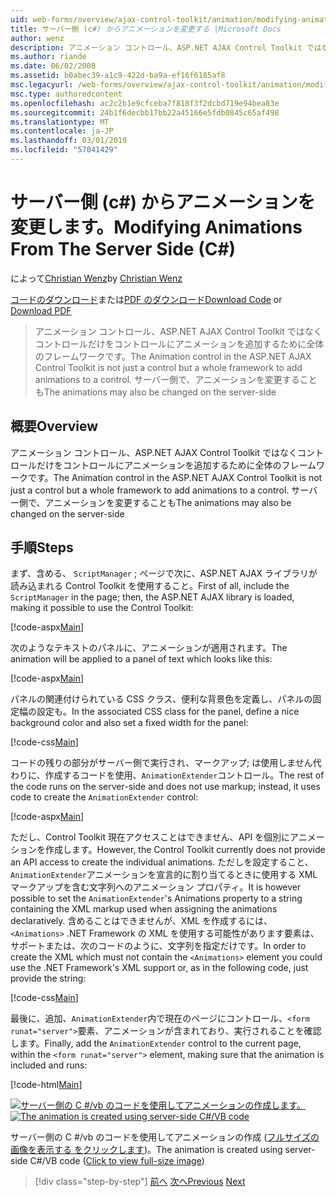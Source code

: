 ```yaml
---
uid: web-forms/overview/ajax-control-toolkit/animation/modifying-animations-from-the-server-side-cs
title: サーバー側 (c#) からアニメーションを変更する |Microsoft Docs
author: wenz
description: アニメーション コントロール、ASP.NET AJAX Control Toolkit ではなくコントロールだけをコントロールにアニメーションを追加するために全体のフレームワークです。 アニメーションも可能性があります.
ms.author: riande
ms.date: 06/02/2008
ms.assetid: b0abec39-a1c9-422d-ba9a-ef16f6185af8
msc.legacyurl: /web-forms/overview/ajax-control-toolkit/animation/modifying-animations-from-the-server-side-cs
msc.type: authoredcontent
ms.openlocfilehash: ac2c2b1e9cfceba7f818f3f2dcbd719e94bea83e
ms.sourcegitcommit: 24b1f6decbb17bb22a45166e5fdb0845c65af498
ms.translationtype: MT
ms.contentlocale: ja-JP
ms.lasthandoff: 03/01/2019
ms.locfileid: "57041429"
---
```

<a name="modifying-animations-from-the-server-side-c"></a><span data-ttu-id="1e8be-104">サーバー側 (c#) からアニメーションを変更します。</span><span class="sxs-lookup"><span data-stu-id="1e8be-104">Modifying Animations From The Server Side (C#)</span></span>
====================
<span data-ttu-id="1e8be-105">によって[Christian Wenz](https://github.com/wenz)</span><span class="sxs-lookup"><span data-stu-id="1e8be-105">by [Christian Wenz](https://github.com/wenz)</span></span>

<span data-ttu-id="1e8be-106">[コードのダウンロード](http://download.microsoft.com/download/f/9/a/f9a26acd-8df4-4484-8a18-199e4598f411/Animation9.cs.zip)または[PDF のダウンロード](http://download.microsoft.com/download/6/7/1/6718d452-ff89-4d3f-a90e-c74ec2d636a3/animation9CS.pdf)</span><span class="sxs-lookup"><span data-stu-id="1e8be-106">[Download Code](http://download.microsoft.com/download/f/9/a/f9a26acd-8df4-4484-8a18-199e4598f411/Animation9.cs.zip) or [Download PDF](http://download.microsoft.com/download/6/7/1/6718d452-ff89-4d3f-a90e-c74ec2d636a3/animation9CS.pdf)</span></span>

> <span data-ttu-id="1e8be-107">アニメーション コントロール、ASP.NET AJAX Control Toolkit ではなくコントロールだけをコントロールにアニメーションを追加するために全体のフレームワークです。</span><span class="sxs-lookup"><span data-stu-id="1e8be-107">The Animation control in the ASP.NET AJAX Control Toolkit is not just a control but a whole framework to add animations to a control.</span></span> <span data-ttu-id="1e8be-108">サーバー側で、アニメーションを変更することも</span><span class="sxs-lookup"><span data-stu-id="1e8be-108">The animations may also be changed on the server-side</span></span>


## <a name="overview"></a><span data-ttu-id="1e8be-109">概要</span><span class="sxs-lookup"><span data-stu-id="1e8be-109">Overview</span></span>

<span data-ttu-id="1e8be-110">アニメーション コントロール、ASP.NET AJAX Control Toolkit ではなくコントロールだけをコントロールにアニメーションを追加するために全体のフレームワークです。</span><span class="sxs-lookup"><span data-stu-id="1e8be-110">The Animation control in the ASP.NET AJAX Control Toolkit is not just a control but a whole framework to add animations to a control.</span></span> <span data-ttu-id="1e8be-111">サーバー側で、アニメーションを変更することも</span><span class="sxs-lookup"><span data-stu-id="1e8be-111">The animations may also be changed on the server-side</span></span>

## <a name="steps"></a><span data-ttu-id="1e8be-112">手順</span><span class="sxs-lookup"><span data-stu-id="1e8be-112">Steps</span></span>

<span data-ttu-id="1e8be-113">まず、含める、 `ScriptManager` ; ページで次に、ASP.NET AJAX ライブラリが読み込まれる Control Toolkit を使用すること。</span><span class="sxs-lookup"><span data-stu-id="1e8be-113">First of all, include the `ScriptManager` in the page; then, the ASP.NET AJAX library is loaded, making it possible to use the Control Toolkit:</span></span>

[!code-aspx[Main](modifying-animations-from-the-server-side-cs/samples/sample1.aspx)]

<span data-ttu-id="1e8be-114">次のようなテキストのパネルに、アニメーションが適用されます。</span><span class="sxs-lookup"><span data-stu-id="1e8be-114">The animation will be applied to a panel of text which looks like this:</span></span>

[!code-aspx[Main](modifying-animations-from-the-server-side-cs/samples/sample2.aspx)]

<span data-ttu-id="1e8be-115">パネルの関連付けられている CSS クラス、便利な背景色を定義し、パネルの固定幅の設定も。</span><span class="sxs-lookup"><span data-stu-id="1e8be-115">In the associated CSS class for the panel, define a nice background color and also set a fixed width for the panel:</span></span>

[!code-css[Main](modifying-animations-from-the-server-side-cs/samples/sample3.css)]

<span data-ttu-id="1e8be-116">コードの残りの部分がサーバー側で実行され、マークアップ; は使用しません代わりに、作成するコードを使用、`AnimationExtender`コントロール。</span><span class="sxs-lookup"><span data-stu-id="1e8be-116">The rest of the code runs on the server-side and does not use markup; instead, it uses code to create the `AnimationExtender` control:</span></span>

[!code-aspx[Main](modifying-animations-from-the-server-side-cs/samples/sample4.aspx)]

<span data-ttu-id="1e8be-117">ただし、Control Toolkit 現在アクセスことはできません、API を個別にアニメーションを作成します。</span><span class="sxs-lookup"><span data-stu-id="1e8be-117">However, the Control Toolkit currently does not provide an API access to create the individual animations.</span></span> <span data-ttu-id="1e8be-118">ただしを設定すること、`AnimationExtender`アニメーションを宣言的に割り当てるときに使用する XML マークアップを含む文字列へのアニメーション プロパティ。</span><span class="sxs-lookup"><span data-stu-id="1e8be-118">It is however possible to set the `AnimationExtender`'s Animations property to a string containing the XML markup used when assigning the animations declaratively.</span></span> <span data-ttu-id="1e8be-119">含めることはできませんが、XML を作成するには、 `<Animations>` .NET Framework の XML を使用する可能性があります要素は、サポートまたは、次のコードのように、文字列を指定だけです。</span><span class="sxs-lookup"><span data-stu-id="1e8be-119">In order to create the XML which must not contain the `<Animations>` element you could use the .NET Framework's XML support or, as in the following code, just provide the string:</span></span>

[!code-css[Main](modifying-animations-from-the-server-side-cs/samples/sample5.css)]

<span data-ttu-id="1e8be-120">最後に、追加、`AnimationExtender`内で現在のページにコントロール、`<form runat="server">`要素、アニメーションが含まれており、実行されることを確認します。</span><span class="sxs-lookup"><span data-stu-id="1e8be-120">Finally, add the `AnimationExtender` control to the current page, within the `<form runat="server">` element, making sure that the animation is included and runs:</span></span>

[!code-html[Main](modifying-animations-from-the-server-side-cs/samples/sample6.html)]


<span data-ttu-id="1e8be-121">[![サーバー側の C #/vb のコードを使用してアニメーションの作成します。](modifying-animations-from-the-server-side-cs/_static/image2.png)](modifying-animations-from-the-server-side-cs/_static/image1.png)</span><span class="sxs-lookup"><span data-stu-id="1e8be-121">[![The animation is created using server-side C#/VB code](modifying-animations-from-the-server-side-cs/_static/image2.png)](modifying-animations-from-the-server-side-cs/_static/image1.png)</span></span>

<span data-ttu-id="1e8be-122">サーバー側の C #/vb のコードを使用してアニメーションの作成 ([フルサイズの画像を表示する をクリックします](modifying-animations-from-the-server-side-cs/_static/image3.png))。</span><span class="sxs-lookup"><span data-stu-id="1e8be-122">The animation is created using server-side C#/VB code ([Click to view full-size image](modifying-animations-from-the-server-side-cs/_static/image3.png))</span></span>

> [!div class="step-by-step"]
> <span data-ttu-id="1e8be-123">[前へ](triggering-an-animation-in-another-control-cs.md)
> [次へ](executing-animations-using-client-side-code-cs.md)</span><span class="sxs-lookup"><span data-stu-id="1e8be-123">[Previous](triggering-an-animation-in-another-control-cs.md)
[Next](executing-animations-using-client-side-code-cs.md)</span></span>
